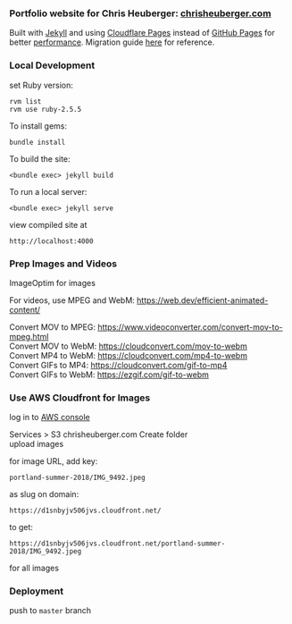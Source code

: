 ### Portfolio website for Chris Heuberger: [chrisheuberger.com](https://www.chrisheuberger.com)

Built with [Jekyll](https://jekyllrb.com/) and using [Cloudflare Pages](https://developers.cloudflare.com/pages) instead of [GitHub Pages](https://pages.github.com/) for better [performance](https://www.youtube.com/watch?v=TteAQq25_Ns). Migration guide [here](https://developers.cloudflare.com/pages/migrations/migrating-jekyll-from-github-pages/) for reference.

### Local Development

set Ruby version:
```
rvm list  
rvm use ruby-2.5.5
```

To install gems:
```
bundle install
```

To build the site:
```
<bundle exec> jekyll build
```

To run a local server:
```
<bundle exec> jekyll serve
```

view compiled site at
```
http://localhost:4000
```

### Prep Images and Videos

ImageOptim for images

For videos, use MPEG and WebM: https://web.dev/efficient-animated-content/

Convert MOV to MPEG: https://www.videoconverter.com/convert-mov-to-mpeg.html  
Convert MOV to WebM: https://cloudconvert.com/mov-to-webm  
Convert MP4 to WebM: https://cloudconvert.com/mp4-to-webm  
Convert GIFs to MP4: https://cloudconvert.com/gif-to-mp4  
Convert GIFs to WebM: https://ezgif.com/gif-to-webm

### Use AWS Cloudfront for Images

log in to [AWS console](https://console.aws.amazon.com/)

Services > S3
chrisheuberger.com
Create folder  
upload images  

for image URL, add key:  
```
portland-summer-2018/IMG_9492.jpeg
```

as slug on domain:
```
https://d1snbyjv506jvs.cloudfront.net/
```

to get:
```
https://d1snbyjv506jvs.cloudfront.net/portland-summer-2018/IMG_9492.jpeg
```

for all images

### Deployment

push to `master` branch
